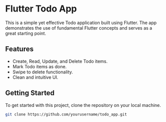 # Flutter Todo App

This is a simple yet effective Todo application built using Flutter. The app demonstrates the use of fundamental Flutter concepts and serves as a great starting point.

## Features

- Create, Read, Update, and Delete Todo items.
- Mark Todo items as done.
- Swipe to delete functionality.
- Clean and intuitive UI.

## Getting Started

To get started with this project, clone the repository on your local machine.

```bash
git clone https://github.com/yourusername/todo_app.git
```
